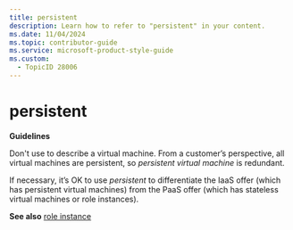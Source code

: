 ```yaml
---
title: persistent
description: Learn how to refer to "persistent" in your content.
ms.date: 11/04/2024
ms.topic: contributor-guide
ms.service: microsoft-product-style-guide
ms.custom:
  - TopicID 28006
---
```



# persistent

**Guidelines**

Don't use to describe a virtual machine. From a customer’s perspective, all virtual machines are persistent, so *persistent virtual machine* is redundant.

If necessary, it’s OK to use *persistent* to differentiate the IaaS offer (which has persistent virtual machines) from the PaaS offer (which has stateless virtual machines or role instances).

**See also** [role instance](~\a_z_names_terms\r\role-instance.md)  

